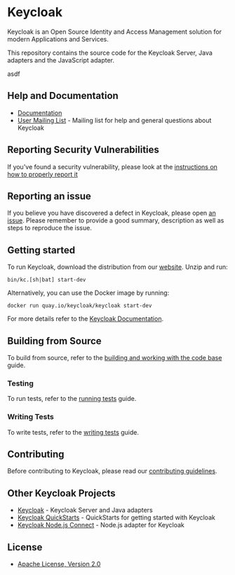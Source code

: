 # Keycloak

Keycloak is an Open Source Identity and Access Management solution for modern Applications and Services.

This repository contains the source code for the Keycloak Server, Java adapters and the JavaScript adapter.

asdf
## Help and Documentation

* [Documentation](https://www.keycloak.org/documentation.html)
* [User Mailing List](https://groups.google.com/d/forum/keycloak-user) - Mailing list for help and general questions about Keycloak


## Reporting Security Vulnerabilities

If you've found a security vulnerability, please look at the [instructions on how to properly report it](https://github.com/keycloak/keycloak/security/policy)


## Reporting an issue

If you believe you have discovered a defect in Keycloak, please open [an issue](https://github.com/keycloak/keycloak/issues).
Please remember to provide a good summary, description as well as steps to reproduce the issue.


## Getting started

To run Keycloak, download the distribution from our [website](https://www.keycloak.org/downloads.html). Unzip and run:

    bin/kc.[sh|bat] start-dev

Alternatively, you can use the Docker image by running:

    docker run quay.io/keycloak/keycloak start-dev
    
For more details refer to the [Keycloak Documentation](https://www.keycloak.org/documentation.html).


## Building from Source

To build from source, refer to the [building and working with the code base](docs/building.md) guide.


### Testing

To run tests, refer to the [running tests](docs/tests.md) guide.


### Writing Tests

To write tests, refer to the [writing tests](docs/tests-development.md) guide.


## Contributing

Before contributing to Keycloak, please read our [contributing guidelines](CONTRIBUTING.md).


## Other Keycloak Projects

* [Keycloak](https://github.com/keycloak/keycloak) - Keycloak Server and Java adapters
* [Keycloak QuickStarts](https://github.com/keycloak/keycloak-quickstarts) - QuickStarts for getting started with Keycloak
* [Keycloak Node.js Connect](https://github.com/keycloak/keycloak-nodejs-connect) - Node.js adapter for Keycloak


## License

* [Apache License, Version 2.0](https://www.apache.org/licenses/LICENSE-2.0)
